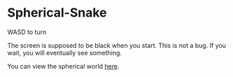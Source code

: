 # Spherical-Snake

WASD to turn

The screen is supposed to be black when you start. This is not a bug. If you wait, you will eventually see something.

You can view the spherical world [here](http://htmlpreview.github.com/?https://github.com/rtavenner/Spherical-Snake/blob/master/index.html).
